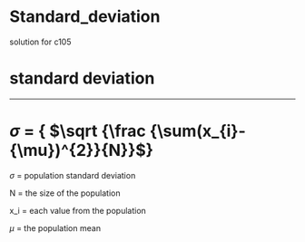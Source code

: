 # Standard_deviation
solution for c105

# standard deviation
---
#        $\sigma$  = { $\sqrt {\frac {\sum(x_{i}-{\mu})^{2}}{N}}$} 


$\sigma$	=	population standard deviation

N	=	the size of the population

x_i	=	each value from the population

$\mu$	=	the population mean 